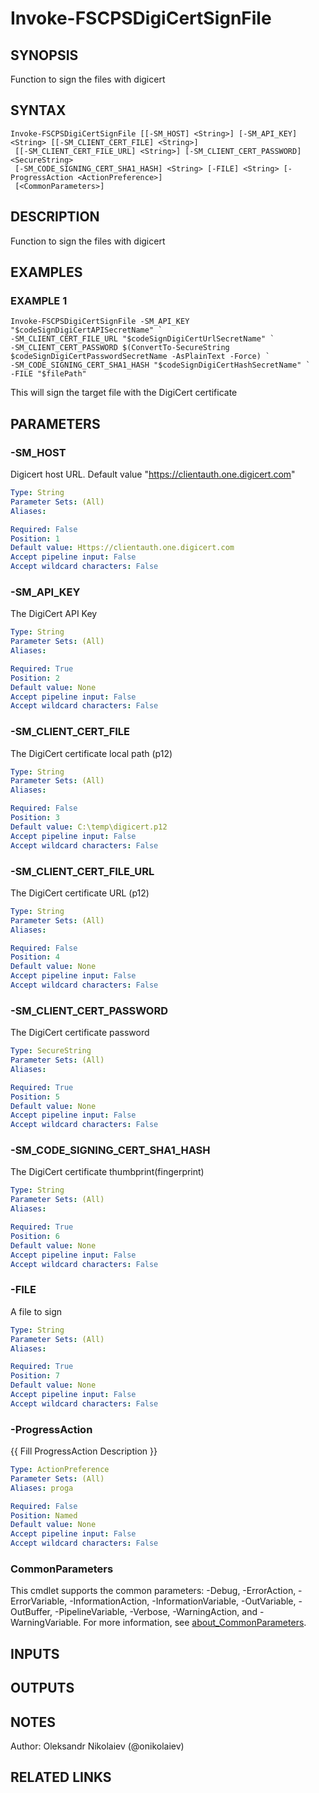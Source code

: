 ﻿---
external help file: fscps.tools-help.xml
Module Name: fscps.tools
online version:
schema: 2.0.0
---

# Invoke-FSCPSDigiCertSignFile

## SYNOPSIS
Function to sign the files with digicert

## SYNTAX

```
Invoke-FSCPSDigiCertSignFile [[-SM_HOST] <String>] [-SM_API_KEY] <String> [[-SM_CLIENT_CERT_FILE] <String>]
 [[-SM_CLIENT_CERT_FILE_URL] <String>] [-SM_CLIENT_CERT_PASSWORD] <SecureString>
 [-SM_CODE_SIGNING_CERT_SHA1_HASH] <String> [-FILE] <String> [-ProgressAction <ActionPreference>]
 [<CommonParameters>]
```

## DESCRIPTION
Function to sign the files with digicert

## EXAMPLES

### EXAMPLE 1
```
Invoke-FSCPSDigiCertSignFile -SM_API_KEY "$codeSignDigiCertAPISecretName" `
-SM_CLIENT_CERT_FILE_URL "$codeSignDigiCertUrlSecretName" `
-SM_CLIENT_CERT_PASSWORD $(ConvertTo-SecureString $codeSignDigiCertPasswordSecretName -AsPlainText -Force) `
-SM_CODE_SIGNING_CERT_SHA1_HASH "$codeSignDigiCertHashSecretName" `
-FILE "$filePath"
```

This will sign the target file with the DigiCert certificate

## PARAMETERS

### -SM_HOST
Digicert host URL.
Default value "https://clientauth.one.digicert.com"

```yaml
Type: String
Parameter Sets: (All)
Aliases:

Required: False
Position: 1
Default value: Https://clientauth.one.digicert.com
Accept pipeline input: False
Accept wildcard characters: False
```

### -SM_API_KEY
The DigiCert API Key

```yaml
Type: String
Parameter Sets: (All)
Aliases:

Required: True
Position: 2
Default value: None
Accept pipeline input: False
Accept wildcard characters: False
```

### -SM_CLIENT_CERT_FILE
The DigiCert certificate local path (p12)

```yaml
Type: String
Parameter Sets: (All)
Aliases:

Required: False
Position: 3
Default value: C:\temp\digicert.p12
Accept pipeline input: False
Accept wildcard characters: False
```

### -SM_CLIENT_CERT_FILE_URL
The DigiCert certificate URL (p12)

```yaml
Type: String
Parameter Sets: (All)
Aliases:

Required: False
Position: 4
Default value: None
Accept pipeline input: False
Accept wildcard characters: False
```

### -SM_CLIENT_CERT_PASSWORD
The DigiCert certificate password

```yaml
Type: SecureString
Parameter Sets: (All)
Aliases:

Required: True
Position: 5
Default value: None
Accept pipeline input: False
Accept wildcard characters: False
```

### -SM_CODE_SIGNING_CERT_SHA1_HASH
The DigiCert certificate thumbprint(fingerprint)

```yaml
Type: String
Parameter Sets: (All)
Aliases:

Required: True
Position: 6
Default value: None
Accept pipeline input: False
Accept wildcard characters: False
```

### -FILE
A file to sign

```yaml
Type: String
Parameter Sets: (All)
Aliases:

Required: True
Position: 7
Default value: None
Accept pipeline input: False
Accept wildcard characters: False
```

### -ProgressAction
{{ Fill ProgressAction Description }}

```yaml
Type: ActionPreference
Parameter Sets: (All)
Aliases: proga

Required: False
Position: Named
Default value: None
Accept pipeline input: False
Accept wildcard characters: False
```

### CommonParameters
This cmdlet supports the common parameters: -Debug, -ErrorAction, -ErrorVariable, -InformationAction, -InformationVariable, -OutVariable, -OutBuffer, -PipelineVariable, -Verbose, -WarningAction, and -WarningVariable. For more information, see [about_CommonParameters](http://go.microsoft.com/fwlink/?LinkID=113216).

## INPUTS

## OUTPUTS

## NOTES
Author: Oleksandr Nikolaiev (@onikolaiev)

## RELATED LINKS

